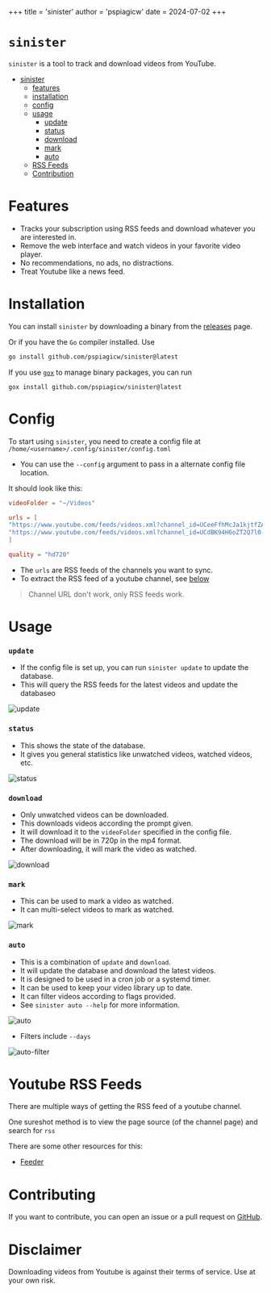 +++
title = 'sinister'
author = 'pspiagicw'
date = 2024-07-02
+++

# `sinister`

`sinister` is a tool to track and download videos from YouTube.

- [sinister](#sinister)
    - [features](#features)
    - [installation](#installation)
    - [config](#config)
    - [usage](#usage)
        - [update](#update)
        - [status](#status)
        - [download](#download)
        - [mark](#mark)
        - [auto](#auto)
    - [RSS Feeds](#youtube-rss-feeds)
    - [Contribution](#youtube-rss-feeds)

# Features

- Tracks your subscription using RSS feeds and download whatever you are interested in.
- Remove the web interface and watch videos in your favorite video player.
- No recommendations, no ads, no distractions.
- Treat Youtube like a news feed.

# Installation

You can install `sinister` by downloading a binary from the [releases](https://github.com/pspiagicw/sinister/releases) page.

Or if you have the `Go` compiler installed. Use

```sh
go install github.com/pspiagicw/sinister@latest
```

If you use [`gox`](https://github.com/pspiagicw/gox) to manage binary packages, you can run

```
gox install github.com/pspiagicw/sinister@latest
```

# Config

To start using `sinister`, you need to create a config file at `/home/<username>/.config/sinister/config.toml`

- You can use the `--config` argument to pass in a alternate config file location.

It should look like this:

```toml
videoFolder = "~/Videos"

urls = [
"https://www.youtube.com/feeds/videos.xml?channel_id=UCeeFfhMcJa1kjtfZAGskOCA",
"https://www.youtube.com/feeds/videos.xml?channel_id=UCdBK94H6oZT2Q7l0-b0xmMg"
]

quality = "hd720"
```

- The `urls` are RSS feeds of the channels you want to sync.
- To extract the RSS feed of a youtube channel, see [below](#disclaimer)

> Channel URL don't work, only RSS feeds work.


# Usage

### `update`

- If the config file is set up, you can run `sinister update` to update the database.
- This will query the RSS feeds for the latest videos and update the databaseo

![update](/sinister/gifs/update.gif)

### `status`

- This shows the state of the database.
- It gives you general statistics like unwatched videos, watched videos, etc.

![status](/sinister/gifs/status.gif)

### `download`

- Only unwatched videos can be downloaded.
- This downloads videos according the prompt given.
- It will download it to the `videoFolder` specified in the config file.
- The download will be in 720p in the mp4 format.
- After downloading, it will mark the video as watched.

![download](/sinister/gifs/download.gif)

### `mark`

- This can be used to mark a video as watched.
- It can multi-select videos to mark as watched.

![mark](/sinister/gifs/mark.gif)

### `auto`

- This is a combination of `update` and `download`. 
- It will update the database and download the latest videos.
- It is designed to be used in a cron job or a systemd timer. 
- It can be used to keep your video library up to date.
- It can filter videos according to flags provided.
- See `sinister auto --help` for more information.

![auto](/sinister/gifs/auto.gif)

- Filters include `--days`

![auto-filter](/sinister/gifs/auto-filter.gif)

# Youtube RSS Feeds

There are multiple ways of getting the RSS feed of a youtube channel.

One sureshot method is to view the page source (of the channel page) and search for `rss`

There are some other resources for this:

- [Feeder](https://feeder.co/knowledge-base/rss-feed-creation/youtube-rss/)

# Contributing

If you want to contribute, you can open an issue or a pull request on [GitHub](https://github.com/pspiagicw/sinister).

# Disclaimer

Downloading videos from Youtube is against their terms of service. Use at your own risk.

